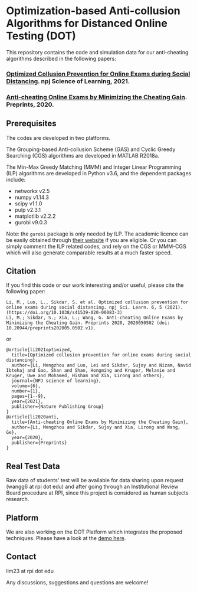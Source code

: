 # Optimization-based Anti-collusion Algorithms for Distanced Online Testing (DOT)
This repository contains the code and simulation data for our anti-cheating algorithms described in the following papers:
### [Optimized Collusion Prevention for Online Exams during Social Distancing](https://www.nature.com/articles/s41539-020-00083-3). npj Science of Learning, 2021.
### [Anti-cheating Online Exams by Minimizing the Cheating Gain](https://doi.org/10.20944/preprints202005.0502.v1). Preprints, 2020.

## Prerequisites
The codes are developed in two platforms. 

The Grouping-based Anti-collusion Scheme (GAS) and Cyclic Greedy Searching (CGS) algorithms are developed in MATLAB R2018a. 

The Min-Max Greedy Matching (MMM) and Integer Linear Programming (ILP) algorithms are developed in Python v3.6, and the dependent packages include:
* networkx v2.5
* numpy v1.14.3
* scipy v1.1.0
* pulp v2.3.1
* matplotlib v2.2.2
* gurobi v9.0.3

Note: the ``gurobi`` package is only needed by ILP. The academic licence can be easily obtained through [their website](https://www.gurobi.com/free-trial/) if you are eligible. Or you can simply comment the ILP related codes, and rely on the CGS or MMM-CGS which will also generate comparable results at a much faster speed. 

## Citation
If you find this code or our work interesting and/or useful, please cite the following paper:
```
Li, M., Luo, L., Sikdar, S. et al. Optimized collusion prevention for online exams during social distancing. npj Sci. Learn. 6, 5 (2021). (https://doi.org/10.1038/s41539-020-00083-3)
Li, M.; Sikdar, S.; Xia, L.; Wang, G. Anti-cheating Online Exams by Minimizing the Cheating Gain. Preprints 2020, 2020050502 (doi: 10.20944/preprints202005.0502.v1).
```
or

```
@article{li2021optimized,
  title={Optimized collusion prevention for online exams during social distancing},
  author={Li, Mengzhou and Luo, Lei and Sikdar, Sujoy and Nizam, Navid Ibtehaj and Gao, Shan and Shan, Hongming and Kruger, Melanie and Kruger, Uwe and Mohamed, Hisham and Xia, Lirong and others},
  journal={NPJ science of learning},
  volume={6},
  number={1},
  pages={1--9},
  year={2021},
  publisher={Nature Publishing Group}
}
@article{li2020anti,
  title={Anti-cheating Online Exams by Minimizing the Cheating Gain},
  author={Li, Mengzhou and Sikdar, Sujoy and Xia, Lirong and Wang, Ge},
  year={2020},
  publisher={Preprints}
}
```
## Real Test Data
Raw data of students' test will be available for data sharing upon request (wangg6 at rpi dot edu) and after going through an Institutional Review Board procedure at RPI, since this project is considered as human subjects research.

## Platform
We are also working on the DOT Platform which integrates the proposed techniques. Please have a look at the [demo here](https://wang-axis.github.io/dot/).

## Contact
lim23 at rpi dot edu

Any discussions, suggestions and questions are welcome!
